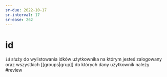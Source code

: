 ```yaml
---
sr-due: 2022-10-17
sr-interval: 17
sr-ease: 262
---
```


# id
`id` służy do wylistowania idków użytkownika na którym jesteś zalogowany oraz wszystkich [[groups|grup]] do których dany użytkownik należy
#review